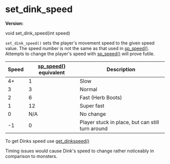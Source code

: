 # set_dink_speed

**Version:** <VersionInfo dink="" standalone />&nbsp;<VersionInfo freedink="" standalone />&nbsp;<VersionInfo dinkhd="" standalone />&nbsp;<VersionInfo yedink="" standalone />

<Prototype>void set_dink_speed(int speed)</Prototype>

`set_dink_speed()` sets the player's movement speed to the given speed value. The speed number is not the same as that used in [sp_speed()](./sp-speed.md). Attempts to change the player's speed with [sp_speed()](./sp-speed.md) will prove futile.

| Speed | [sp_speed()](./sp-speed.md) equivalent | Description                                      |
|-------|-----------------------|--------------------------------------------------|
| 4+    | 1                     | Slow                                             |
| 3     | 3                     | Normal                                           |
| 2     | 6                     | Fast (Herb Boots)                                |
| 1     | 12                     | Super fast                                       |
| 0     | N/A                   | No change                                        |
| -1    | 0                     | Player stuck in place, but can still turn around |

To get Dinks speed use [get_dinkspeed()](./get-dinkspeed.md)

<VersionInfo dink="1.07">

Timing issues would cause Dink's speed to change rather noticeably in comparison to monsters.

</VersionInfo>
